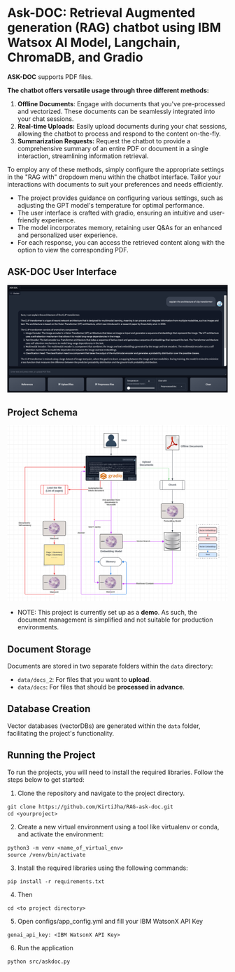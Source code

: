 # Ask-DOC: Retrieval Augmented generation (RAG) chatbot using IBM Watsox AI Model, Langchain, ChromaDB, and Gradio

**ASK-DOC** supports PDF files.

**The chatbot offers versatile usage through three different methods:**

1. **Offline Documents**: Engage with documents that you've pre-processed and vectorized. These documents can be seamlessly integrated into your chat sessions.
2. **Real-time Uploads:** Easily upload documents during your chat sessions, allowing the chatbot to process and respond to the content on-the-fly.
3. **Summarization Requests:** Request the chatbot to provide a comprehensive summary of an entire PDF or document in a single interaction, streamlining information retrieval.

To employ any of these methods, simply configure the appropriate settings in the "RAG with" dropdown menu within the chatbot interface. Tailor your interactions with documents to suit your preferences and needs efficiently.

- The project provides guidance on configuring various settings, such as adjusting the GPT model's temperature for optimal performance.
- The user interface is crafted with gradio, ensuring an intuitive and user-friendly experience.
- The model incorporates memory, retaining user Q&As for an enhanced and personalized user experience.
- For each response, you can access the retrieved content along with the option to view the corresponding PDF.

## ASK-DOC User Interface

<div align="center">
  <img src="images/UI.png" alt="Ask-DOC UI">
</div>

## Project Schema

<div align="center">
  <img src="images/Schema.png" alt="Schema">
</div>

- NOTE: This project is currently set up as a **demo**. As such, the document management is simplified and not suitable for production environments.

## Document Storage

Documents are stored in two separate folders within the `data` directory:

- `data/docs_2`: For files that you want to **upload**.
- `data/docs`: For files that should be **processed in advance**.

## Database Creation

Vector databases (vectorDBs) are generated within the `data` folder, facilitating the project's functionality.

## Running the Project

To run the projects, you will need to install the required libraries. Follow the steps below to get started:

1. Clone the repository and navigate to the project directory.

```
git clone https://github.com/KirtiJha/RAG-ask-doc.git
cd <yourproject>
```

2. Create a new virtual environment using a tool like virtualenv or conda, and activate the environment:

```
python3 -m venv <name_of_virtual_env>
source /venv/bin/activate
```

3. Install the required libraries using the following commands:

```
pip install -r requirements.txt
```

4. Then

```
cd <to project directory>
```

5. Open configs/app_config.yml and fill your IBM WatsonX API Key

```
genai_api_key: <IBM WatsonX API Key>
```

6. Run the application

```
python src/askdoc.py
```
